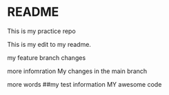 # README
This is my practice repo

This is my edit to my readme.  

my feature branch changes

more infomration
My changes in the main branch

more words
##my test information
MY awesome code
